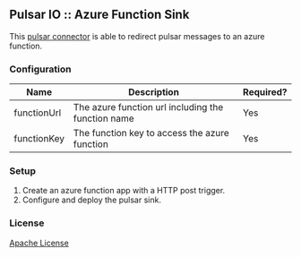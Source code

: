 ## Pulsar IO :: Azure Function Sink

This [pulsar connector](http://pulsar.apache.org/docs/en/next/io-overview/) is able to redirect pulsar messages  to an azure function.

### Configuration

| Name | Description | Required? |
| --- | --- | --- |
| functionUrl | The azure function url including the function name | Yes |
| functionKey | The function key to access the azure function | Yes |

### Setup

1. Create an azure function app with a HTTP post trigger.
2. Configure and deploy the pulsar sink.

### License

[Apache License](https://www.apache.org/licenses/LICENSE-2.0)
